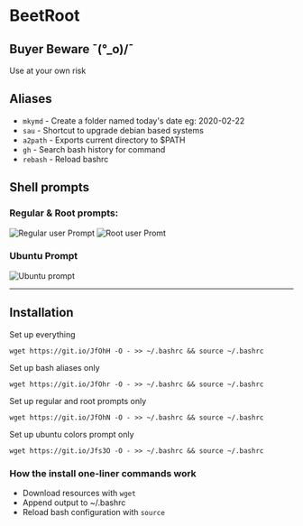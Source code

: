 # BeetRoot
## Buyer Beware 	¯\(°_o)/¯
Use at your own risk

##  Aliases
* ```mkymd``` - Create a folder named today's date eg: 2020-02-22
* ```sau``` - Shortcut to upgrade debian based systems
* ```a2path``` - Exports current directory to $PATH
* ```gh``` - Search bash history for command
* ```rebash``` - Reload bashrc
## Shell prompts
### Regular & Root prompts:
![Regular user Prompt](https://i.imgur.com/7sP936r.png)
![Root user Promt](https://i.imgur.com/nZRfO7L.png)

### Ubuntu Prompt 
![Ubuntu prompt](https://i.imgur.com/oS6mtDi.png)

---
## Installation
Set up everything
```
wget https://git.io/JfOhH -O - >> ~/.bashrc && source ~/.bashrc
```
Set up bash aliases only
```
wget https://git.io/JfOhr -O - >> ~/.bashrc && source ~/.bashrc
```
Set up regular and root prompts only
```
wget https://git.io/JfOhN -O - >> ~/.bashrc && source ~/.bashrc
```
Set up ubuntu colors prompt only
```
wget https://git.io/Jfs3O -O - >> ~/.bashrc && source ~/.bashrc
```
### How the install one-liner commands work
* Download resources with ```wget```
* Append output to ~/.bashrc 
* Reload bash configuration with ```source```
